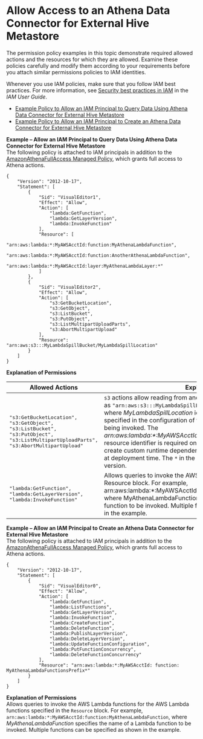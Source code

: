 # Allow Access to an Athena Data Connector for External Hive Metastore<a name="hive-metastore-iam-access"></a>

The permission policy examples in this topic demonstrate required allowed actions and the resources for which they are allowed\. Examine these policies carefully and modify them according to your requirements before you attach similar permissions policies to IAM identities\. 

Whenever you use IAM policies, make sure that you follow IAM best practices\. For more information, see [Security best practices in IAM](https://docs.aws.amazon.com/IAM/latest/UserGuide/best-practices.html) in the *IAM User Guide*\.
+  [Example Policy to Allow an IAM Principal to Query Data Using Athena Data Connector for External Hive Metastore](#hive-using-iam) 
+  [Example Policy to Allow an IAM Principal to Create an Athena Data Connector for External Hive Metastore](#hive-creating-iam) 

**Example – Allow an IAM Principal to Query Data Using Athena Data Connector for External Hive Metastore**  
The following policy is attached to IAM principals in addition to the [AmazonAthenaFullAccess Managed Policy](amazonathenafullaccess-managed-policy.md), which grants full access to Athena actions\.  

```
{
    "Version": "2012-10-17",
    "Statement": [
        {
            "Sid": "VisualEditor1",
            "Effect": "Allow",
            "Action": [
                "lambda:GetFunction",
                "lambda:GetLayerVersion",
                "lambda:InvokeFunction"
            ],
            "Resource": [
                "arn:aws:lambda:*:MyAWSAcctId:function:MyAthenaLambdaFunction",
                "arn:aws:lambda:*:MyAWSAcctId:function:AnotherAthenaLambdaFunction",
                "arn:aws:lambda:*:MyAWSAcctId:layer:MyAthenaLambdaLayer:*"
            ]
        },
        {
            "Sid": "VisualEditor2",
            "Effect": "Allow",
            "Action": [
                "s3:GetBucketLocation",
                "s3:GetObject",
                "s3:ListBucket",
                "s3:PutObject",
                "s3:ListMultipartUploadParts",
                "s3:AbortMultipartUpload"
            ],
            "Resource": "arn:aws:s3:::MyLambdaSpillBucket/MyLambdaSpillLocation"
        }
    ]
}
```


**Explanation of Permissions**  

| Allowed Actions | Explanation | 
| --- | --- | 
|  <pre>"s3:GetBucketLocation",<br />"s3:GetObject",<br />"s3:ListBucket",<br />"s3:PutObject",<br />"s3:ListMultipartUploadParts",<br />"s3:AbortMultipartUpload"</pre>  |  `s3` actions allow reading from and writing to the resource specified as `"arn:aws:s3:::MyLambdaSpillBucket/MyLambdaSpillLocation"`, where *MyLambdaSpillLocation* identifies the spill bucket that is specified in the configuration of the Lambda function or functions being invoked\. The *arn:aws:lambda:\*:*MyAWSAcctId*:layer:*MyAthenaLambdaLayer*:\** resource identifier is required only if you use a Lambda layer to create custom runtime dependencies to reduce function artifact size at deployment time\. The `*` in the last position is a wildcard for layer version\.  | 
|  <pre>"lambda:GetFunction",<br />"lambda:GetLayerVersion",<br />"lambda:InvokeFunction"</pre>  | Allows queries to invoke the AWS Lambda functions specified in the Resource block\. For example, arn:aws:lambda:\*:MyAWSAcctId:function:MyAthenaLambdaFunction, where MyAthenaLambdaFunction specifies the name of a Lambda function to be invoked\. Multiple functions can be specified as shown in the example\. | 

**Example – Allow an IAM Principal to Create an Athena Data Connector for External Hive Metastore**  
The following policy is attached to IAM principals in addition to the [AmazonAthenaFullAccess Managed Policy](amazonathenafullaccess-managed-policy.md), which grants full access to Athena actions\.  

```
{
    "Version": "2012-10-17",
    "Statement": [
        {
            "Sid": "VisualEditor0",
            "Effect": "Allow",
            "Action": [
                "lambda:GetFunction",
                "lambda:ListFunctions",
                "lambda:GetLayerVersion",
                "lambda:InvokeFunction",
                "lambda:CreateFunction",
                "lambda:DeleteFunction",
                "lambda:PublishLayerVersion",
                "lambda:DeleteLayerVersion",
                "lambda:UpdateFunctionConfiguration",
                "lambda:PutFunctionConcurrency",
                "lambda:DeleteFunctionConcurrency"
            ],
            "Resource": "arn:aws:lambda:*:MyAWSAcctId: function: MyAthenaLambdaFunctionsPrefix*"
        }
    ]
}
```
 **Explanation of Permissions**   
Allows queries to invoke the AWS Lambda functions for the AWS Lambda functions specified in the `Resource` block\. For example, `arn:aws:lambda:*:MyAWSAcctId:function:MyAthenaLambdaFunction`, where *MyAthenaLambdaFunction* specifies the name of a Lambda function to be invoked\. Multiple functions can be specified as shown in the example\.